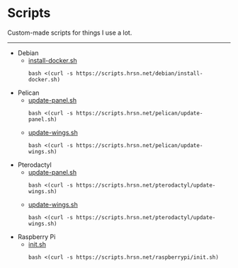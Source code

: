 # Scripts
Custom-made scripts for things I use a lot.

---

- Debian
  - [install-docker.sh](/debian/install-docker.sh)
    ```
    bash <(curl -s https://scripts.hrsn.net/debian/install-docker.sh)
    ```
- Pelican
  - [update-panel.sh](/pelican/update-panel.sh)
    ```
    bash <(curl -s https://scripts.hrsn.net/pelican/update-panel.sh)
    ```
  - [update-wings.sh](/pelican/update-wings.sh)
    ```
    bash <(curl -s https://scripts.hrsn.net/pelican/update-wings.sh)
    ```
- Pterodactyl
  - [update-panel.sh](/pterodactyl/update-panel.sh)
    ```
    bash <(curl -s https://scripts.hrsn.net/pterodactyl/update-wings.sh)
    ```
  - [update-wings.sh](/pterodactyl/update-wings.sh)
    ```
    bash <(curl -s https://scripts.hrsn.net/pterodactyl/update-wings.sh)
    ```
- Raspberry Pi
  - [init.sh](/raspberrypi/init.sh)
    ```
    bash <(curl -s https://scripts.hrsn.net/raspberrypi/init.sh)
    ```
